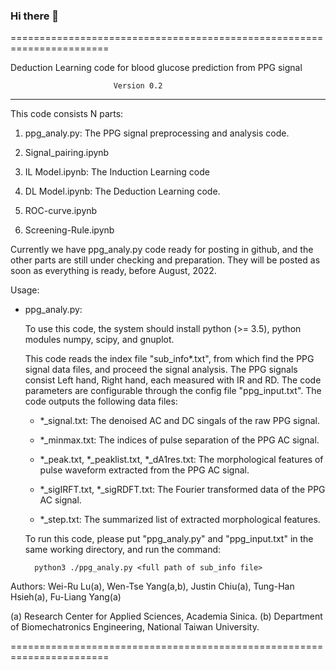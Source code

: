 ### Hi there 👋
=======================================================================

Deduction Learning code for blood glucose prediction from PPG signal

                           Version 0.2
--------------------------------------------------------------------

This code consists N parts:

1. ppg_analy.py:
   The PPG signal preprocessing and analysis code.

2. Signal_pairing.ipynb

3. IL Model.ipynb:
   The Induction Learning code
   
4. DL Model.ipynb:
   The Deduction Learning code.

5. ROC-curve.ipynb

6. Screening-Rule.ipynb

Currently we have ppg_analy.py code ready for posting in github, and
the other parts are still under checking and preparation. They will
be posted as soon as everything is ready, before August, 2022.

Usage:

- ppg_analy.py:

  To use this code, the system should install python (>= 3.5), python
  modules numpy, scipy, and gnuplot.

  This code reads the index file "sub_info*.txt", from which find the
  PPG signal data files, and proceed the signal analysis. The PPG signals
  consist Left hand, Right hand, each measured with IR and RD. The code
  parameters are configurable through the config file "ppg_input.txt".
  The code outputs the following data files:

  - *_signal.txt:
    The denoised AC and DC singals of the raw PPG signal.

  - *_minmax.txt:
    The indices of pulse separation of the PPG AC signal.

  - *_peak.txt, *_peaklist.txt, *_dA1res.txt:
    The morphological features of pulse waveform extracted from the PPG
    AC signal.

  - *_sigIRFT.txt, *_sigRDFT.txt:
    The Fourier transformed data of the PPG AC signal.

  - *_step.txt:
    The summarized list of extracted morphological features.

  To run this code, please put "ppg_analy.py" and "ppg_input.txt" in the
  same working directory, and run the command:

        python3 ./ppg_analy.py <full path of sub_info file>



Authors:
   Wei-Ru Lu(a), Wen-Tse Yang(a,b), Justin Chiu(a), Tung-Han Hsieh(a),
   Fu-Liang Yang(a)

   (a) Research Center for Applied Sciences, Academia Sinica.
   (b) Department of Biomechatronics Engineering, National Taiwan University.

=======================================================================
